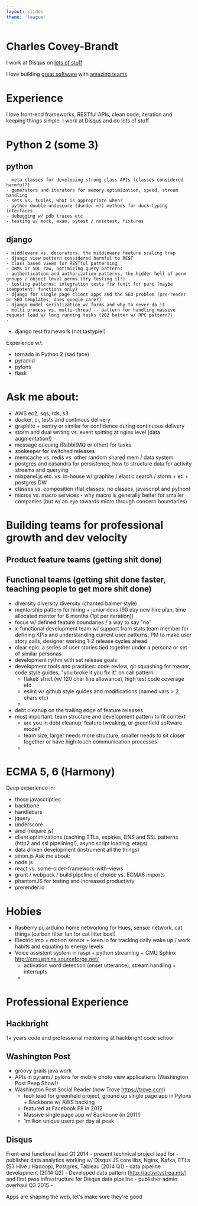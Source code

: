 ```yaml
---
layout: slides
theme: 'league'
---
```



# Charles Covey-Brandt
I work at Disqus on [lots of stuff]()

I love building [great software]() with [amazing teams]()

# Experience

I love front-end frameworks, RESTful APIs, clean code, iteration and keeping things simple. I work at Disqus and do lots of stuff.

# Python 2 (some 3)
## python
    - meta classes for developing strong class APIs (classes considered harmful?)
    - generators and iterators for memory optimization, speed, stream handling
    - sets vs. tuples, what is appropriate when?
    - python double-undescore (dunder =)) methods for duck-typing interfaces
    - debugging w/ pdb traces etc
    - testing w/ mock, exam, pytest / nosetest, fixtures
## django
    - middleware vs. decorators, the middleware feature scaling trap
    - django view pattern considered harmful to REST
    - class based views for RESTful patterning
    - ORMs or SQL raw, optimizing query patterns
    - authentication and authorization patterns, the hidden hell of perm groups / object level perms (try testing it!)
    - testing patterns: integration tests ftw (unit for pure (maybe idempotent) functions only)
    - django for single page client apps and the SEO problem (pre-render or SEO templates, does google care?)
    - django model serialization w/ forms and why to never do it
    - multi process vs. multi-thread -- pattern for handling massive request load w/ long running tasks (202 better w/ RPC pattern?)
    -
- django rest framework (not tastypie!)

Experience w/:
- tornado in Python 2 (sad face)
- pyramid
- pylons
- flask

# Ask me about:
- AWS ec2, sqs, rds, s3
- docker, ci, tests and continous delivery
- graphite + sentry or similar for confidence during continuous delivery
- storm and dual writing vs. event spitting at nginx level (data augmentation!)
- message queuing (RabbitMQ or other) for tasks
- zookeeper for switched releases
- memcache vs. redis vs. other random shared mem / data system
- postgres and casandra for persistence, how to structure data for activity streams and querying
- mixpanel.js etc. vs. in-house w/ graphite / elastic search / storm + etl + postgres DW
- classes vs. composition (flat classes, no classes, javascript and python)
- micros vs. macro services - why macro is generally better for smaller companies (but w/ an eye towards micro through concern boundaries)

# Building teams for professional growth and dev velocity
## Product feature teams (getting shit done)
## Functional teams (getting shit done faster, teaching people to get more shit done)
- diversity diversity diversity (chanted balmer style)
- mentorship pattern for hiring + junior devs (90 day new hire plan, time allocated mentor for 6 months (1pt per iteration))
- focus w/ defined feature boundaries / a way to say "no"
- x-functional development team w/ support from stats team member for defining KPIs and understanding current user patterns, PM to make user story calls, designer working 1-2 release cycles ahead
- clear epic: a series of user stories tied together under a persona or set of similar personas
- development rythm with set release goals
- development tools and practices: code review, git squashing for master, code style guides, "you broke it you fix it" on call pattern
    - flake8 strict (w/ 120 char line allowance), high test code coverage etc
    - eslint w/ github style guides and modifications (named vars > 2 chars etc)
    -
- debt cleanup on the trailing edge of feature releases
- most important: team structure and development pattern to fit context
    - are you in debt cleanup, feature tweaking, or greenfield software mode?
    - team size, larger needs more structure, smaller needs to sit closer together or have high touch communication processes
    -

# ECMA 5, 6 (Harmony)
Deep experience in:
- those javascripties
- backbone
- handlebars
- jquery
- underscore
- amd (require.js)
- client optimizations (caching TTLs, expiries, DNS and SSL patterns (http2 and ssl pipelining!), async script loading, etags)
- data driven development (instrument all the things)
- sinon.js
Ask me about:
- node.js
- react vs. some-older-framework-with-views
- grunt / webpack / build pipeline of choice vs. ECMA6 imports
- phantomJS for testing and increased productivty
- prerender.io

# Hobies
- Rasberry pi, arduino home networking for Hues, sensor network, cat things (carbon filter fan for cat litter box!)
- Electric imp + motion sensor + keen.io for tracking daily wake up / work habits and equating to energy levels
- Voice assistent system in raspi + python streaming + CMU Sphinx http://cmusphinx.sourceforge.net/
    - activation word detection (onset utterance), stream handling + interrupts
    -

# Professional Experience
## Hackbright
1+ years code and professional mentoring at hackbright code school


## Washington Post
- groovy grails java work
- APIs in pyrami / pylons for mobile photo view applications (Washington Post Peep Show!)
- Washington Post Social Reader (now Trove https://trove.com)
    - tech lead for greenfield project, ground up single page app in Pylons + Backbone w/ AWS backing
    - featured at Facebook F8 in 2012
    - Massive single page app w/ Backbone (in 2011!)
    - 1million unique users per day at peak

## Disqus
Front-end functional lead Q1 2014 - present
technical project lead for
    - publisher data analytics working w/ Disqus JS core libs, Nginx, Kafka, ETLs (S3 Hive / Hadoop), Postgres, Tableau (2014 Q1)
    - data pipeline development (2014 Q2)
        - Developed data pattern (http://activitystrea.ms/) and first pass infrastructure for Disqus data pipeline
    - publisher admin overhaul Q3 2015
    -

Apps are shaping the web, let's make sure they're good
